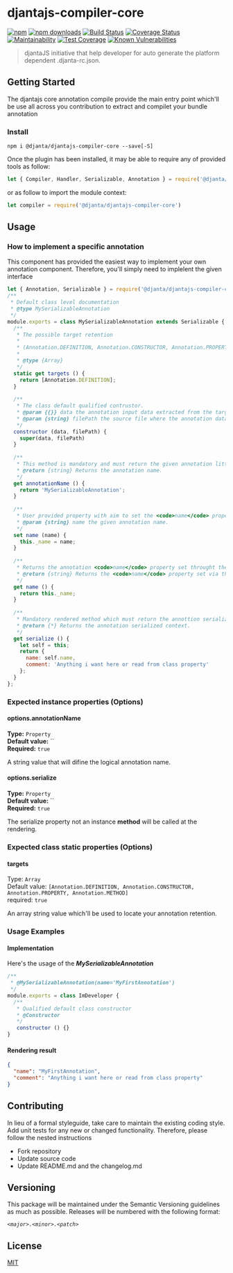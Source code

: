 # djantajs-compiler-core

[![npm](https://img.shields.io/npm/v/@djanta/djantajs-compiler-core.svg?style=flat)](https://www.npmjs.com/package/@djanta/djantajs-compiler-core)
[![npm downloads](https://img.shields.io/npm/dw/djantajs-compiler-core.svg?style=flat)](https://www.npmjs.com/package/@djanta/djantajs-compiler-core)
[![Build Status](https://travis-ci.org/djanta/djantajs-compiler-core.svg?branch=master)](https://travis-ci.org/djanta/djantajs-compiler-core)
[![Coverage Status](https://coveralls.io/repos/github/djanta/djantajs-compiler-core/badge.svg?branch=master)](https://coveralls.io/github/djanta/djantajs-compiler-core?branch=master)
[![Maintainability](https://api.codeclimate.com/v1/badges/312ea725f33a184b0464/maintainability)](https://codeclimate.com/github/djanta/djantajs-compiler-core/maintainability)
[![Test Coverage](https://api.codeclimate.com/v1/badges/312ea725f33a184b0464/test_coverage)](https://codeclimate.com/github/djanta/djantajs-compiler-core/test_coverage)
[![Known Vulnerabilities](https://snyk.io/test/github/djanta/djantajs-compiler-core/badge.svg)](https://snyk.io/test/github/djanta/djantajs-compiler-core)

> djantaJS initiative that help developer for auto generate the platform dependent .djanta-rc.json.

## Getting Started

The djantajs core annotation compile provide the main entry point which'll be use all across you contribution to extract and compilet your bundle annotation

### Install

```shell
npm i @djanta/djantajs-compiler-core --save[-S]
```

Once the plugin has been installed, it may be able to require any of provided tools as follow:

```js
let { Compiler, Handler, Serializable, Annotation } = require('@djanta/djantajs-compiler-core')
```

or as follow to import the module context: 

```js
let compiler = require('@djanta/djantajs-compiler-core')
```

## Usage

### How to implement a specific annotation
This component has provided the easiest way to implement your own annotation component. Therefore, you'll simply need to implelent the given interface 

```js
let { Annotation, Serializable } = require('@djanta/djantajs-compiler-core');
/**
 * Default class level documentation
 * @type MySerializableAnnotation
 */
module.exports = class MySerializableAnnotation extends Serializable {
  /**
   * The possible target retention
   *
   * (Annotation.DEFINITION, Annotation.CONSTRUCTOR, Annotation.PROPERTY, Annotation.METHOD)
   *
   * @type {Array}
   */
  static get targets () {
    return [Annotation.DEFINITION];
  }
    
  /**
   * The class default qualified contrustor.
   * @param {{}} data the annotation input data extracted from the target source
   * @param {string} filePath the source file where the annotation data has been extracted from
   */
  constructor (data, filePath) {
    super(data, filePath)
  }
  
  /**
   * This method is mandatory and must return the given annotation litteral name
   * @return {string} Returns the annotation name.
   */
  get annotationName () {
    return 'MySerializableAnnotation';
  }
  
  /**
   * User provided property with aim to set the <code>name</code> property throught the annotation
   * @param {string} name the given annotation name.
   */
  set name (name) {
    this._name = name;
  }
  
  /**
   * Returns the annotation <code>name</code> property set throught the annotation
   * @return {string} Returns the <code>name</code> property set via the annotation
   */
  get name () {
    return this._name;
  }
  
  /**
   * Mandatory rendered method which must return the annottion serialized context
   * @return {*} Returns the annotation serialized context.
   */
  get serialize () {
    let self = this;
    return {
      name: self.name,
      comment: 'Anything i want here or read from class property'
    };
  }
};
```

### Expected instance properties (Options)

#### options.annotationName
**Type:** `Property` <br/>
**Default value:** `` <br/>
**Required:** `true` <br/>

A string value that will difine the logical annotation name.

#### options.serialize
**Type:** `Property` <br/>
**Default value:** `` <br/>
**Required:** `true` <br/>

The serialize property not an instance **method** will be called at the rendering.


### Expected class static properties (Options)

#### targets
Type: `Array`<br/>
Default value: `[Annotation.DEFINITION, Annotation.CONSTRUCTOR, Annotation.PROPERTY, Annotation.METHOD]`<br/>
required: `true`<br/>

An array string value which'll be used to locate your annotation retention.

### Usage Examples

#### Implementation

Here's the usage of the _**MySerializableAnnotation**_

```js
/**
 * @MySerializableAnnotation(name='MyFirstAnnotation')
 */
module.exports = class ImDeveloper {
  /**
   * Qualified default class constructor
   * @Constructor
   */
   constructor () {}
}
```

#### Rendering result
```json
{
  "name": "MyFirstAnnotation",
  "comment": "Anything i want here or read from class property"
}
```

## Contributing

In lieu of a formal styleguide, take care to maintain the existing coding style. Add unit tests for any new or changed functionality. Therefore, please follow the nested instructions

* Fork repository
* Update source code
* Update README.md and the changelog.md

## Versioning
This package will be maintained under the Semantic Versioning guidelines as much as possible. Releases will be numbered with the following format:

_`<major>.<minor>.<patch>`_

## License

[MIT](https://github.com/djanta/djantajs-compiler-core/blob/master/LICENSE)
